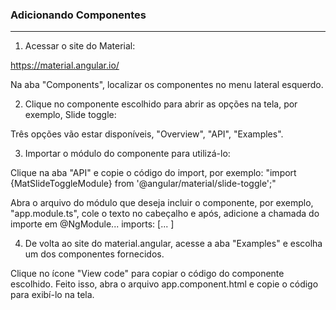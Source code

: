 ### Adicionando Componentes
---  

1. Acessar o site do Material:  

https://material.angular.io/

Na aba "Components", localizar os componentes no menu lateral esquerdo. 

2. Clique no componente escolhido para abrir as opções na tela, por exemplo, Slide toggle:  

Três opções vão estar disponíveis, "Overview", "API", "Examples".

3. Importar o módulo do componente para utilizá-lo:  

Clique na aba "API" e copie o código do import, por exemplo: "import {MatSlideToggleModule} from '@angular/material/slide-toggle';"  

Abra o arquivo do módulo que deseja incluir o componente, por exemplo, "app.module.ts", cole o texto no cabeçalho e após, adicione a chamada do importe em @NgModule... imports: [... ]

4. De volta ao site do material.angular, acesse a aba "Examples" e escolha um dos componentes fornecidos.

Clique no ícone "View code" para copiar o código do componente escolhido.
Feito isso, abra o arquivo app.component.html e copie o código para exibí-lo na tela.


